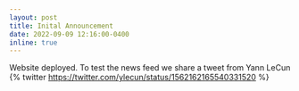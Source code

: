```yaml
---
layout: post
title: Inital Announcement
date: 2022-09-09 12:16:00-0400
inline: true
---
```


Website deployed. To test the news feed we share a tweet from Yann LeCun
{% twitter https://twitter.com/ylecun/status/1562162165540331520 %}